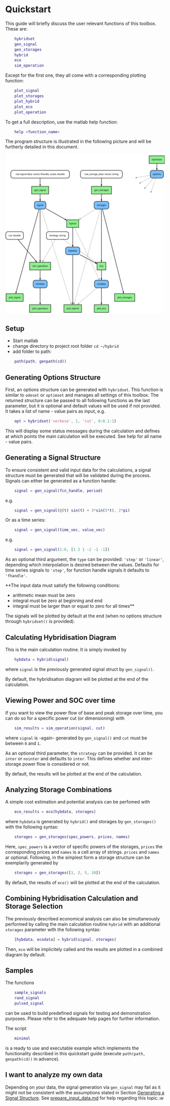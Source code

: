 Quickstart
==========

This guide will briefly discuss the user relevant functions of this
toolbox. These are:

```matlab
    hybridset
    gen_signal
    gen_storages
    hybrid
    eco
    sim_operation
```

Except for the first one, they all come with a corresponding plotting
function:

```matlab
    plot_signal
    plot_storages
    plot_hybrid
    plot_eco
    plot_operation
```

To get a full description, use the matlab help function:

```matlab
    help <function_name>
```

The program structure is illustrated in the following picture and will be
furtherly detailed in this document.

![Program Structure, green: toolbox functions, green: toolbox specific data structures, white: matlab datatypes like double or string, black arrows: in/output, grey dashed arrows: optional in/outputs](program_structure.svg)


Setup
-----

- Start matlab
- change directory to project root folder `cd ~/hybrid`
- add folder to path:

```matlab
    path(path, genpath(cd))
```


Generating Options Structure
----------------------------

First, an options structure can be generated with `hybridset`. This
function is similar to `odeset` or `optimset` and manages all settings of
this toolbox. The returned structure can be passed to all following
functions as the last parameter, but it is optional and default values will
be used if not provided. It takes a list of name - value pairs as input,
e.g.

```matlab
    opt = hybridset('verbose', 1, 'cut', 0:0.1:1)
```

This will display some status messages during the calculation and defines
at which points the main calculation will be executed. See help for all
name - value pairs.


Generating a Signal Structure
-----------------------------

To ensure consistent and valid input data for the calculations, a signal
structure must be generated that will be validated during the process.
Signals can either be generated as a function handle:

```matlab
    signal = gen_signal(fcn_handle, period)
```

e.g.

```matlab
    signal = gen_signal(@(t) sin(t) + 3*sin(5*t), 2*pi)
```

Or as a time series:

```matlab
    signal = gen_signal(time_vec, value_vec)
```

e.g.

```matlab
    signal = gen_signal(1:6, [1 2 1 -2 -1 -1])
```

As an optional third argument, the `type` can be provided: `'step'` or
`'linear'`, depending which interpolation is desired between the values.
Defaults for time series signals to `'step'`, for function handle signals
it defaults to `'fhandle'`.

**The input data must satisfy the following conditions:
- arithmetic mean must be zero
- integral must be zero at beginning and end
- integral must be larger than or equal to zero for all times**


The signals will be plotted by default at the end (when no options
structure through `hybridset()` is provided).


Calculating Hybridisation Diagram
---------------------------------

This is the main calculation routine. It is simply invoked by

```matlab
    hybdata = hybrid(signal)
```

where `signal` is the previously generated signal struct by `gen_signal()`.

By default, the hybridisation diagram will be plotted at the end of the
calculation.


Viewing Power and SOC over time
-------------------------------

If you want to view the power flow of base and peak storage over time, you
can do so for a specific power cut (or dimensioning) with

```matlab
    sim_results = sim_operation(signal, cut)
```

where `signal` is -again- generated by `gen_signal()` and `cut` must be
between `0` and `1`.

As an optional third parameter, the `strategy` can be provided. It can be
`inter` or `nointer` and defaults to `inter`. This defines whether and
inter-storage power flow is considered or not.

By default, the results will be plotted at the end of the calculation.


Analyzing Storage Combinations
------------------------------

A simple cost estimation and potential analysis can be perfomed with

```matlab
    eco_results = eco(hybdata, storages)
```

where `hybdata` is generated by `hybrid()` and storages by
`gen_storages()` with the following syntax:

```matlab
    storages = gen_storages(spec_powers, prices, names)
```

Here, `spec_powers` is a vector of specific powers of the storages,
`prices` the corresponding prices and `names` is a cell array of strings.
`prices` and `names` ar optional. Following, in the simplest form a storage
structure can be exemplarily generated by

```matlab
    storages = gen_storages([1, 2, 5, 10])
```

By default, the results of `eco()` will be plotted at the end of the
calculation.


Combining Hybridisation Calculation and Storage Selection
---------------------------------------------------------

The previously described economical analysis can also be simultaneously
performed by calling the main calculation routine `hybrid` with an
additional `storages` parameter with the following syntax:

```matlab
    [hybdata, ecodata] = hybrid(signal, storages)
```

Then, `eco` will be implicitely called and the results are plotted in a
combined diagram by default.


Samples
-------

The functions

```matlab
    sample_signals
    rand_signal
    pulsed_signal
```

can be used to build predefined signals for testing and demonstration purposes.
Please refer to the adequate help pages for further information.

The script

```matlab
    minimal
```

is a ready to use and executable example which implements the functionality
described in this quickstart guide (execute `path(path, genpath(cd))` in
advance).


I want to analyze my own data
-----------------------------

Depending on your data, the signal generation via `gen_signal` may fail as it
might not be consistent with the assumptions stated in Section
[Generating a Signal Structure](#generating-a-signal-structure). See
[prepare_input_data.md](prepare_input_data.md) for help regarding this topic.:w
